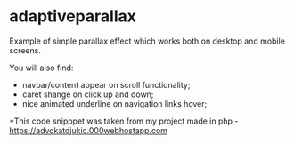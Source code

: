# adaptiveparallax

Example of simple parallax effect which works both on desktop and mobile screens.

You will also find:
- navbar/content appear on scroll functionality;
- caret shange on click up and down;
- nice animated underline on navigation links hover;

*This code snipppet was taken from my project made in php - https://advokatdjukic.000webhostapp.com

